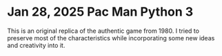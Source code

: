 # Jan 28, 2025 Pac Man Python 3
This is an original replica of the authentic game from 1980. I tried to preserve most of the characteristics while incorporating some new ideas and creativity into it.

